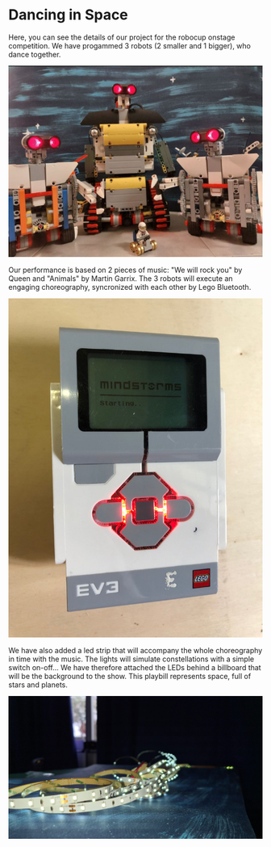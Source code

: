 # Dancing in Space
Here, you can see the details of our project for the robocup onstage competition. We have progammed 3 robots (2 smaller and 1 bigger), who dance together.

![robots](./Images/Robots.jpeg)

Our performance is based on 2 pieces of music: "We will rock you" by Queen and "Animals" by Martin Garrix. The 3 robots will execute an engaging choreography, syncronized with each other by  Lego Bluetooth.

![bluetooth](./Images/Bluetooth.jpeg)

We have also added a led strip that will accompany the whole choreography in time with the music. The lights will simulate constellations with a simple switch on-off...  We have therefore attached the LEDs behind a billboard that will be the background to the show. This playbill represents space, full of stars and planets.

![leds](./Images/Leds.jpeg)
